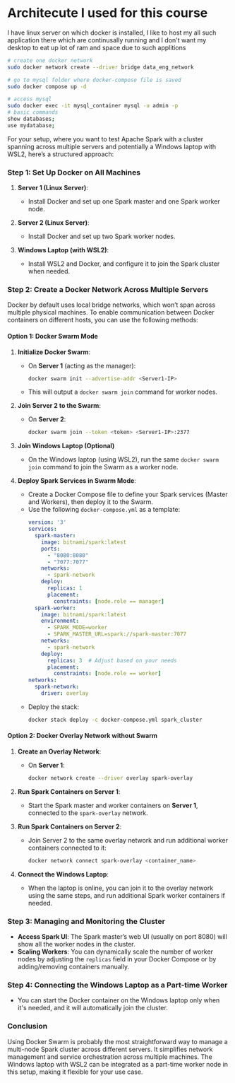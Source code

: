 # Architecute I used for this course 

I have linux server on which docker is installed, I like to host my all such application there which are continusally running and I don't want my desktop to eat up lot of ram and space due to such applitions

```bash
# create one docker network
sudo docker network create --driver bridge data_eng_network

# go to mysql folder where docker-compose file is saved
sudo docker compose up -d

# access mysql
sudo docker exec -it mysql_container mysql -u admin -p
# basic commands
show databases;
use mydatabase;


```










For your setup, where you want to test Apache Spark with a cluster spanning across multiple servers and potentially a Windows laptop with WSL2, here’s a structured approach:

### **Step 1: Set Up Docker on All Machines**
1. **Server 1 (Linux Server)**:
   - Install Docker and set up one Spark master and one Spark worker node.
   
2. **Server 2 (Linux Server)**:
   - Install Docker and set up two Spark worker nodes.

3. **Windows Laptop (with WSL2)**:
   - Install WSL2 and Docker, and configure it to join the Spark cluster when needed.

### **Step 2: Create a Docker Network Across Multiple Servers**
Docker by default uses local bridge networks, which won’t span across multiple physical machines. To enable communication between Docker containers on different hosts, you can use the following methods:

#### **Option 1: Docker Swarm Mode**
1. **Initialize Docker Swarm**:
   - On **Server 1** (acting as the manager):
     ```bash
     docker swarm init --advertise-addr <Server1-IP>
     ```
   - This will output a `docker swarm join` command for worker nodes.

2. **Join Server 2 to the Swarm**:
   - On **Server 2**:
     ```bash
     docker swarm join --token <token> <Server1-IP>:2377
     ```

3. **Join Windows Laptop (Optional)**
   - On the Windows laptop (using WSL2), run the same `docker swarm join` command to join the Swarm as a worker node.

4. **Deploy Spark Services in Swarm Mode**:
   - Create a Docker Compose file to define your Spark services (Master and Workers), then deploy it to the Swarm.
   - Use the following `docker-compose.yml` as a template:
     ```yaml
     version: '3'
     services:
       spark-master:
         image: bitnami/spark:latest
         ports:
           - "8080:8080"
           - "7077:7077"
         networks:
           - spark-network
         deploy:
           replicas: 1
           placement:
             constraints: [node.role == manager]
       spark-worker:
         image: bitnami/spark:latest
         environment:
           - SPARK_MODE=worker
           - SPARK_MASTER_URL=spark://spark-master:7077
         networks:
           - spark-network
         deploy:
           replicas: 3  # Adjust based on your needs
           placement:
             constraints: [node.role == worker]
     networks:
       spark-network:
         driver: overlay
     ```
   - Deploy the stack:
     ```bash
     docker stack deploy -c docker-compose.yml spark_cluster
     ```

#### **Option 2: Docker Overlay Network without Swarm**
1. **Create an Overlay Network**:
   - On **Server 1**:
     ```bash
     docker network create --driver overlay spark-overlay
     ```

2. **Run Spark Containers on Server 1**:
   - Start the Spark master and worker containers on **Server 1**, connected to the `spark-overlay` network.

3. **Run Spark Containers on Server 2**:
   - Join Server 2 to the same overlay network and run additional worker containers connected to it:
     ```bash
     docker network connect spark-overlay <container_name>
     ```

4. **Connect the Windows Laptop**:
   - When the laptop is online, you can join it to the overlay network using the same steps, and run additional Spark worker containers if needed.

### **Step 3: Managing and Monitoring the Cluster**
- **Access Spark UI**: The Spark master’s web UI (usually on port 8080) will show all the worker nodes in the cluster.
- **Scaling Workers**: You can dynamically scale the number of worker nodes by adjusting the `replicas` field in your Docker Compose or by adding/removing containers manually.

### **Step 4: Connecting the Windows Laptop as a Part-time Worker**
- You can start the Docker container on the Windows laptop only when it's needed, and it will automatically join the cluster.

### **Conclusion**
Using Docker Swarm is probably the most straightforward way to manage a multi-node Spark cluster across different servers. It simplifies network management and service orchestration across multiple machines. The Windows laptop with WSL2 can be integrated as a part-time worker node in this setup, making it flexible for your use case.